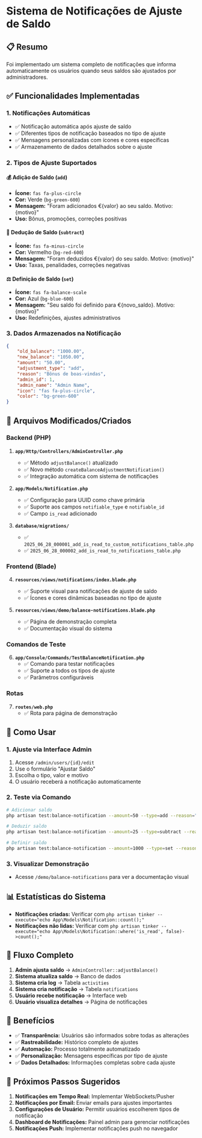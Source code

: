 # Sistema de Notificações de Ajuste de Saldo

## 📋 Resumo

Foi implementado um sistema completo de notificações que informa automaticamente os usuários quando seus saldos são ajustados por administradores.

## ✅ Funcionalidades Implementadas

### 1. **Notificações Automáticas**
- ✅ Notificação automática após ajuste de saldo
- ✅ Diferentes tipos de notificação baseados no tipo de ajuste
- ✅ Mensagens personalizadas com ícones e cores específicas
- ✅ Armazenamento de dados detalhados sobre o ajuste

### 2. **Tipos de Ajuste Suportados**

#### 💰 **Adição de Saldo** (`add`)
- **Ícone:** `fas fa-plus-circle`
- **Cor:** Verde (`bg-green-600`)
- **Mensagem:** "Foram adicionados €{valor} ao seu saldo. Motivo: {motivo}"
- **Uso:** Bônus, promoções, correções positivas

#### 💸 **Dedução de Saldo** (`subtract`)
- **Ícone:** `fas fa-minus-circle`
- **Cor:** Vermelho (`bg-red-600`)
- **Mensagem:** "Foram deduzidos €{valor} do seu saldo. Motivo: {motivo}"
- **Uso:** Taxas, penalidades, correções negativas

#### ⚖️ **Definição de Saldo** (`set`)
- **Ícone:** `fas fa-balance-scale`
- **Cor:** Azul (`bg-blue-600`)
- **Mensagem:** "Seu saldo foi definido para €{novo_saldo}. Motivo: {motivo}"
- **Uso:** Redefinições, ajustes administrativos

### 3. **Dados Armazenados na Notificação**
```json
{
    "old_balance": "1000.00",
    "new_balance": "1050.00",
    "amount": "50.00",
    "adjustment_type": "add",
    "reason": "Bônus de boas-vindas",
    "admin_id": 1,
    "admin_name": "Admin Name",
    "icon": "fas fa-plus-circle",
    "color": "bg-green-600"
}
```

## 🔧 Arquivos Modificados/Criados

### **Backend (PHP)**

1. **`app/Http/Controllers/AdminController.php`**
   - ✅ Método `adjustBalance()` atualizado
   - ✅ Novo método `createBalanceAdjustmentNotification()`
   - ✅ Integração automática com sistema de notificações

2. **`app/Models/Notification.php`**
   - ✅ Configuração para UUID como chave primária
   - ✅ Suporte aos campos `notifiable_type` e `notifiable_id`
   - ✅ Campo `is_read` adicionado

3. **`database/migrations/`**
   - ✅ `2025_06_28_000001_add_is_read_to_custom_notifications_table.php`
   - ✅ `2025_06_28_000002_add_is_read_to_notifications_table.php`

### **Frontend (Blade)**

4. **`resources/views/notifications/index.blade.php`**
   - ✅ Suporte visual para notificações de ajuste de saldo
   - ✅ Ícones e cores dinâmicas baseadas no tipo de ajuste

5. **`resources/views/demo/balance-notifications.blade.php`**
   - ✅ Página de demonstração completa
   - ✅ Documentação visual do sistema

### **Comandos de Teste**

6. **`app/Console/Commands/TestBalanceNotification.php`**
   - ✅ Comando para testar notificações
   - ✅ Suporte a todos os tipos de ajuste
   - ✅ Parâmetros configuráveis

### **Rotas**

7. **`routes/web.php`**
   - ✅ Rota para página de demonstração

## 🚀 Como Usar

### **1. Ajuste via Interface Admin**
1. Acesse `/admin/users/{id}/edit`
2. Use o formulário "Ajustar Saldo"
3. Escolha o tipo, valor e motivo
4. O usuário receberá a notificação automaticamente

### **2. Teste via Comando**
```bash
# Adicionar saldo
php artisan test:balance-notification --amount=50 --type=add --reason="Bônus de teste"

# Deduzir saldo
php artisan test:balance-notification --amount=25 --type=subtract --reason="Taxa de teste"

# Definir saldo
php artisan test:balance-notification --amount=1000 --type=set --reason="Ajuste de teste"
```

### **3. Visualizar Demonstração**
- Acesse `/demo/balance-notifications` para ver a documentação visual

## 📊 Estatísticas do Sistema

- **Notificações criadas:** Verificar com `php artisan tinker --execute="echo App\Models\Notification::count();"`
- **Notificações não lidas:** Verificar com `php artisan tinker --execute="echo App\Models\Notification::where('is_read', false)->count();"`

## 🔄 Fluxo Completo

1. **Admin ajusta saldo** → `AdminController::adjustBalance()`
2. **Sistema atualiza saldo** → Banco de dados
3. **Sistema cria log** → Tabela `activities`
4. **Sistema cria notificação** → Tabela `notifications`
5. **Usuário recebe notificação** → Interface web
6. **Usuário visualiza detalhes** → Página de notificações

## 🎯 Benefícios

- ✅ **Transparência:** Usuários são informados sobre todas as alterações
- ✅ **Rastreabilidade:** Histórico completo de ajustes
- ✅ **Automação:** Processo totalmente automatizado
- ✅ **Personalização:** Mensagens específicas por tipo de ajuste
- ✅ **Dados Detalhados:** Informações completas sobre cada ajuste

## 🔮 Próximos Passos Sugeridos

1. **Notificações em Tempo Real:** Implementar WebSockets/Pusher
2. **Notificações por Email:** Enviar emails para ajustes importantes
3. **Configurações de Usuário:** Permitir usuários escolherem tipos de notificação
4. **Dashboard de Notificações:** Painel admin para gerenciar notificações
5. **Notificações Push:** Implementar notificações push no navegador
